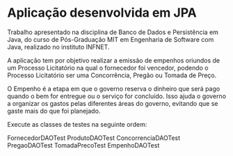 # Aplicação desenvolvida em JPA

Trabalho apresentado na disciplina de Banco de Dados e Persistência em Java, do curso de Pós-Graduação MIT em Engenharia de Software com Java, realizado no instituto INFNET.



A aplicação tem por objetivo realizar a emissão de empenhos oriundos de um Processo Licitatório na qual o fornecedor foi vencedor, podendo o Processo Licitatório ser uma Concorrência, Pregão ou Tomada de Preço.

O Empenho é a etapa em que o governo reserva o dinheiro que será pago quando o bem for entregue ou o serviço for concluído. Isso ajuda o governo a organizar os gastos pelas diferentes áreas do governo, evitando que se gaste mais do que foi planejado.

Execute as classes de testes na seguinte ordem:

FornecedorDAOTest
ProdutoDAOTest
ConcorrenciaDAOTest
PregaoDAOTest
TomadaPrecoTest
EmpenhoDAOTest

